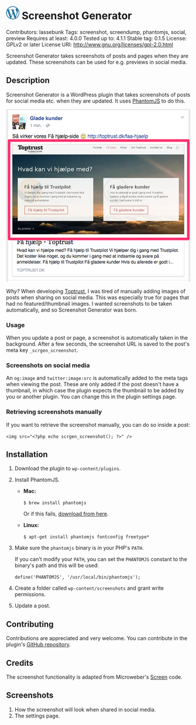 # <img src="https://raw.githubusercontent.com/lassebunk/screenshot-generator/master/img/wordpress-logo.png" width="36" height="36" /> Screenshot Generator
Contributors: lassebunk
Tags: screenshot, screendump, phantomjs, social, preview
Requires at least: 4.0.0
Tested up to: 4.1.1
Stable tag: 0.1.5
License: GPLv2 or later
License URI: http://www.gnu.org/licenses/gpl-2.0.html

Screenshot Generator takes screenshots of posts and pages when they are updated. These screenshots can be used for e.g. previews in social media.

## Description

Screenshot Generator is a WordPress plugin that takes screenshots of posts for social media etc. when they are updated.
It uses [PhantomJS](http://phantomjs.org/) to do this.

![Screenshot](https://raw.githubusercontent.com/lassebunk/screenshot-generator/master/assets/screenshot-1.png)

*Why?* When developing [Toptrust](http://toptrust.dk), I was tired of manually adding images of posts
when sharing on social media. This was especially true for pages that had no featured/thumbnail images.
I wanted screenshots to be taken automatically, and so Screenshot Generator was born.

### Usage

When you update a post or page, a screenshot is automatically taken in the background.
After a few seconds, the screenshot URL is saved to the post's meta key `_scrgen_screenshot`.

### Screenshots on social media 

An `og:image` and `twitter:image:src` is automatically added to the meta tags
when viewing the post. These are only added if the post doesn't have a
thumbnail, in which case the plugin expects the thumbnail to be added by
you or another plugin. You can change this in the plugin settings page.

### Retrieving screenshots manually 

If you want to retrieve the screenshot manually, you can do so inside a post:

`
<img src="<?php echo scrgen_screenshot(); ?>" />
`

## Installation

1. Download the plugin to `wp-content/plugins`.
2. Install PhantomJS.
   * **Mac:**

     `
     $ brew install phantomjs
     `

     Or if this fails, [download from here](https://github.com/eugene1g/phantomjs/releases).
   * **Linux:**

     `
     $ apt-get install phantomjs fontconfig freetype*
     `

3. Make sure the `phantomjs` binary is in your PHP's `PATH`.

   If you can't modify your `PATH`, you can set the `PHANTOMJS` constant to the
   binary's path and this will be used:

   `
   define('PHANTOMJS', '/usr/local/bin/phantomjs');
   `

4. Create a folder called `wp-content/screenshots` and grant write permissions.

5. Update a post.

## Contributing

Contributions are appreciated and very welcome. You can contribute in the
plugin's [GitHub repository](https://github.com/lassebunk/screenshot-generator).

## Credits

The screenshot functionality is adapted from Microweber's
[Screen](https://github.com/microweber/screen) code.

## Screenshots

1. How the screenshot will look when shared in social media.
2. The settings page.
